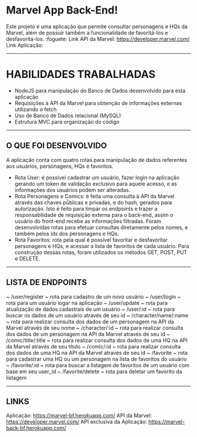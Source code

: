 # Marvel App Back-End!

Este projeto é uma aplicação que permite consultar personagens e HQs da Marvel, além de possuir também a funcionalidade de favoritá-los e desfavoritá-los. :foguete:
Link API da Marvel: https://developer.marvel.com/
Link Aplicação:

---

# HABILIDADES TRABALHADAS

  - NodeJS para manipulação do Banco de Dados desenvolvido para esta aplicação
  - Requisições à API da Marvel para obtenção de informações externas utilizando o fetch
  - Uso de Banco de Dados relacional (MySQL)
  - Estrutura MVC para organização do código

---

## O QUE FOI DESENVOLVIDO

A aplicação conta com quatro rotas para manipulação de dados referentes aos usuários, personagens, HQs e favoritos.
 - Rota User: é possível cadastrar um usuário, fazer login na aplicação gerando um token de validação exclusivo para aquele acesso, e as informações dos usuários podem ser alteradas.
 - Rota Personagens e Comics: é feita uma consulta à API da Marvel através das chaves pṹblicas e privadas, e do hash, gerados para autorização. Isto é feito para limpar os endpoints e trazer a responsabilidade de requisição externa para o back-end, assim o usuário do front-end recebe as informações filtradas. Foram desenvolvidas rotas para efetuar consultas diretamente pelos nomes, e também pelos ids dos personagens e HQs.
 - Rota Favoritos: rota pela qual é possível favoritar e desfavoritar personagens e HQs, e acessar a lista de favoritos de cada usuário.
 Para construção dessas rotas, foram utilizados os métodos GET, POST, PUT e DELETE.

---

## LISTA DE ENDPOINTS

~ /user/register ~ rota para cadastro de um novo usuário
~ /user/login ~ rota para um usuário logar na aplicação
~ /user/update ~ rota para atualização de dados cadastrais de um usuário
~ /user/:id ~ rota para buscar os dados de um usuário através de seu id
~ /character/name/:name ~ rota para realizar consulta dos dados de um personagem na API da Marvel através de seu nome
~ /character/:id ~ rota para realizar consulta dos dados de um personagem na API da Marvel através de seu id
~ /comic/title/:title ~ rota para realizar consulta dos dados de uma HQ na API da Marvel através de seu título
~ /comic/:id ~ rota para realizar consulta dos dados de uma HQ na API da Marvel através de seu id
~ /favorite ~ rota para cadastrar uma HQ ou um personagem na lista de favoritos do usuário
~ /favorite/:id ~ rota para buscar a listagem de favoritos de um usuário com base em seu user_id
~ /favorite/delete ~ rota para deletar um favorito da listagem

---

## LINKS

Aplicação: https://marvel-bf.herokuapp.com/
API da Marvel: https://developer.marvel.com/
API exclusiva da Aplicação: https://marvel-back-bf.herokuapp.com/